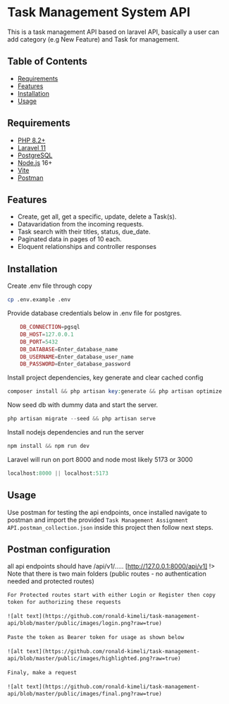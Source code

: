 Task Management System API 
==========================

This is a task management API based on laravel API, basically a user can add category (e.g New Feature) and Task for management.

Table of Contents
-----------------

* [Requirements](#requirements)
* [Features](#features)
* [Installation](#installation)
* [Usage](#usage)

Requirements
------------

* [PHP 8.2+][php]
* [Laravel 11][laravel]
* [PostgreSQL][postgresql]
* [Node.js][node] 16+
* [Vite][vite]
* [Postman][postman]

[php]: https://www.php.net/releases/
[laravel]: https://laravel.com/docs/11.x/installation
[postgresql]: https://www.postgresql.org/
[node]: https://nodejs.org
[vite]: https://vitejs.dev
[postman]: https://www.postman.com/

Features
--------

- Create, get all, get a specific, update, delete a Task(s).
- Datavaridation from the incoming requests.
- Task search with their titles, status, due_date.
- Paginated data in pages of 10 each.
- Eloquent relationships and controller responses

Installation
------------

Create .env file through copy

```bash
cp .env.example .env
```

Provide database credentials below in .env file for postgres.

```php
    DB_CONNECTION=pgsql
    DB_HOST=127.0.0.1
    DB_PORT=5432
    DB_DATABASE=Enter_database_name
    DB_USERNAME=Enter_database_user_name
    DB_PASSWORD=Enter_database_password
```
  
Install project dependencies, key generate and clear cached config

```php
composer install && php artisan key:generate && php artisan optimize
```
Now seed db with dummy data and start the server.

```php
php artisan migrate --seed && php artisan serve 
```

Install nodejs dependencies and run the server

```javascript
npm install && npm run dev
```

Laravel will run on port 8000 and node most likely 5173 or 3000

```php
localhost:8000 || localhost:5173
```

Usage
------------

Use postman for testing the api endpoints, once installed navigate to postman and import the provided `Task Management Assignment API.postman_collection.json` inside this project then follow next steps.

## Postman configuration

  all api endpoints should have /api/v1/..... [http://127.0.0.1:8000/api/v1] !> Note that there is two main folders (public routes - no authentication needed and protected routes)

    For Protected routes start with either Login or Register then copy token for authorizing these requests

    ![alt text](https://github.com/ronald-kimeli/task-management-api/blob/master/public/images/login.png?raw=true)

    Paste the token as Bearer token for usage as shown below

    ![alt text](https://github.com/ronald-kimeli/task-management-api/blob/master/public/images/highlighted.png?raw=true)

    Finaly, make a request

    ![alt text](https://github.com/ronald-kimeli/task-management-api/blob/master/public/images/final.png?raw=true)













